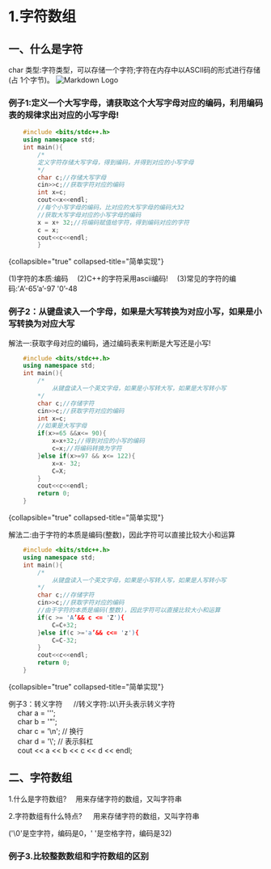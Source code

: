 # 1.字符数组

## 一、什么是字符
char 类型:字符类型，可以存储一个字符;字符在内存中以ASCII码的形式进行存储(占
1个字节)。
![Markdown Logo](ASCIIItro.png "Markdown")

### 例子1:定义一个大写字母，请获取这个大写字母对应的编码，利用编码表的规律求出对应的小写字母!
```C++
    #include <bits/stdc++.h>
    using namespace std;
    int main(){
        /*
        定义字符存储大写字母，得到编码，并得到对应的小写字母
        */
        char c;//存储大写字母
        cin>>c;//获取字符对应的编码
        int x=c;
        cout<<x<<endl;
        //每个小写字母的编码，比对应的大写字母的编码大32
        //获取大写字母对应的小写字母的编码
        x = x+ 32;//将编码赋值给字符，得到编码对应的字符
        c = x;
        cout<<c<<endl;
        }
```
{collapsible="true" collapsed-title="简单实现"}

<warning>
(1)字符的本质:编码&emsp;
(2)C++的字符采用ascii编码!&emsp; 
(3)常见的字符的编码:’A’-65’a’-97 '0’-48
</warning>

### 例子2：从键盘读入一个字母，如果是大写转换为对应小写，如果是小写转换为对应大写

解法一:获取字母对应的编码，通过编码表来判断是大写还是小写!<br/>
```C++
    #include <bits/stdc++.h>
    using namespace std;
    int main(){
        /*
            从键盘读入一个英文字母，如果是小写转大写，如果是大写转小写
        */
        char c;//存储字符
        cin>>c;//获取字符对应的编码
        int x=c;
        //如果是大写字母
        if(x>=65 &&x<= 90){
            x=x+32;//得到对应的小写的编码
            c=x;//将编码转换为字符
        }else if(x>=97 && x<= 122){
            x=x- 32;
            C=X;
        }
        cout<<c<<endl;
        return 0;
    }
```
{collapsible="true" collapsed-title="简单实现"}

解法二:由于字符的本质是编码(整数)，因此字符可以直接比较大小和运算<br/>
```C++
    #include <bits/stdc++.h>
    using namespace std;
    int main(){
        /*
            从键盘读入一个英文字母，如果是小写转人写，如果是人写转小写
        */
        char c;//存储字符
        cin>>c;//获取字符对应的编码
        //由于字符的本质是编码(整数)，因此字符可以直接比较大小和运算
        if(c >= 'A’&& c <= 'Z'){
            C=C+32;
        }else if(c >='a’&& c<= 'z'){
            C=C-32;
        }
        cout<<c<<endl;
        return 0;
    }
```
{collapsible="true" collapsed-title="简单实现"}

例子3：转义字符
&emsp; //转义字符:以\开头表示转义字符<br/>
&emsp; char a = '\'';<br/>
&emsp; char b = '\"';<br/>
&emsp; char c = '\n';  // 换行<br/>
&emsp; char d = '\\';  // 表示斜杠<br/>
&emsp; cout << a << b << c << d << endl;<br/>

## 二、字符数组
<note>
1.什么是字符数组?
&emsp;用来存储字符的数组，又叫字符串

2.字符数组有什么特点?
&emsp; 用来存储字符的数组，又叫字符串

('\0'是空字符，编码是0，' '是空格字符，编码是32)
</note>

### 例子3.比较整数数组和字符数组的区别




